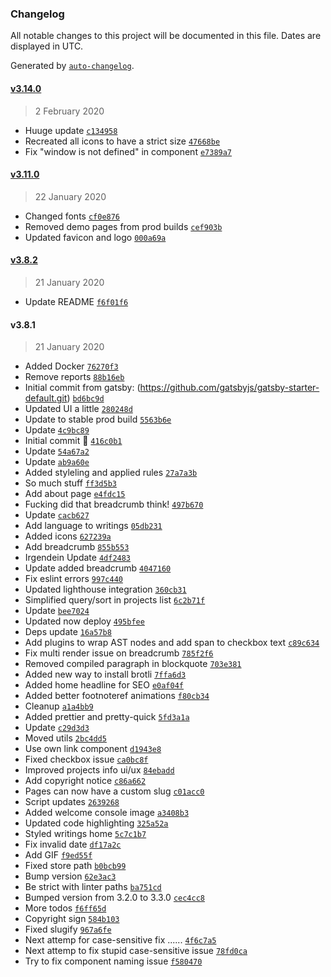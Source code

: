 ### Changelog

All notable changes to this project will be documented in this file. Dates are displayed in UTC.

Generated by [`auto-changelog`](https://github.com/CookPete/auto-changelog).

#### [v3.14.0](https://github.com/muuvmuuv/portfolio/compare/v3.11.0...v3.14.0)

> 2 February 2020

- Huuge update [`c134958`](https://github.com/muuvmuuv/portfolio/commit/c134958c1bdccaa9d6e88ffaa832b6710682f913)
- Recreated all icons to have a strict size [`47668be`](https://github.com/muuvmuuv/portfolio/commit/47668beafa509fc82460880ea4cb4253ae8ca304)
- Fix "window is not defined" in component [`e7389a7`](https://github.com/muuvmuuv/portfolio/commit/e7389a74ba0112213a74cbe8928dfa10aac0b939)

#### [v3.11.0](https://github.com/muuvmuuv/portfolio/compare/v3.8.2...v3.11.0)

> 22 January 2020

- Changed fonts [`cf0e876`](https://github.com/muuvmuuv/portfolio/commit/cf0e8762ecf66c01cb90465d2ffa3cf1211be3c1)
- Removed demo pages from prod builds [`cef903b`](https://github.com/muuvmuuv/portfolio/commit/cef903b464fdd7f3b47af9459a204ce7e9a1aec9)
- Updated favicon and logo [`000a69a`](https://github.com/muuvmuuv/portfolio/commit/000a69a4d13c08fe92f9ee1e2b5ee0b8afe9ea91)

#### [v3.8.2](https://github.com/muuvmuuv/portfolio/compare/v3.8.1...v3.8.2)

> 21 January 2020

- Update README [`f6f01f6`](https://github.com/muuvmuuv/portfolio/commit/f6f01f6d3e5b5cb22875d975b2b0ecad53c4ccf2)

#### v3.8.1

> 21 January 2020

- Added Docker [`76270f3`](https://github.com/muuvmuuv/portfolio/commit/76270f338de3e944bc763b5ef3a4bc1213e7bcab)
- Remove reports [`88b16eb`](https://github.com/muuvmuuv/portfolio/commit/88b16eb40adafac75d612415e23aac845a9e38f5)
- Initial commit from gatsby: (https://github.com/gatsbyjs/gatsby-starter-default.git) [`bd6bc9d`](https://github.com/muuvmuuv/portfolio/commit/bd6bc9dc6e71316f99fa22c6271b3a6dcdcd602b)
- Updated UI a little [`280248d`](https://github.com/muuvmuuv/portfolio/commit/280248d359c7d6a67dc7dc01d3489687c807818b)
- Update to stable prod build [`5563b6e`](https://github.com/muuvmuuv/portfolio/commit/5563b6e08ddc4795c5088ae3ce065db75bcec27b)
- Update [`4c9bc89`](https://github.com/muuvmuuv/portfolio/commit/4c9bc89cc61a6ced483ec4a729a1c58a75a4377a)
- Initial commit 🎡 [`416c0b1`](https://github.com/muuvmuuv/portfolio/commit/416c0b17dcd408804f1498c3944ffbdb05a20d5a)
- Update [`54a67a2`](https://github.com/muuvmuuv/portfolio/commit/54a67a2f2994adb9ab16621fa6e7828905974c4d)
- Update [`ab9a60e`](https://github.com/muuvmuuv/portfolio/commit/ab9a60eb8155dafb2a2cec2ebdfdf86cb7c1fc6c)
- Added styleling and applied rules [`27a7a3b`](https://github.com/muuvmuuv/portfolio/commit/27a7a3bdac34717566e65e7c0b64690d2c00c291)
- So much stuff [`ff3d5b3`](https://github.com/muuvmuuv/portfolio/commit/ff3d5b3012b169e14c953d9b06b001f704d9e4b7)
- Add about page [`e4fdc15`](https://github.com/muuvmuuv/portfolio/commit/e4fdc15edb1ef9a88c791170d3b96c4e8ecdd528)
- Fucking did that breadcrumb think! [`497b670`](https://github.com/muuvmuuv/portfolio/commit/497b67035735ba79b9b32442acaa4cab1c70f203)
- Update [`cacb627`](https://github.com/muuvmuuv/portfolio/commit/cacb6270a2f0e5c1b33e38298f3eb786c0153c73)
- Add language to writings [`05db231`](https://github.com/muuvmuuv/portfolio/commit/05db2319d37bf805613d566d5c759a46eec1a182)
- Added icons [`627239a`](https://github.com/muuvmuuv/portfolio/commit/627239ad1a5767686148fbb965df2b305ab3ed44)
- Add breadcrumb [`855b553`](https://github.com/muuvmuuv/portfolio/commit/855b5538303709737a73a65c4613b0b6f02ac857)
- Irgendein Update [`4df2483`](https://github.com/muuvmuuv/portfolio/commit/4df2483c364f3d520c373b334ae8c7d4d28791c4)
- Update added breadcrumb [`4047160`](https://github.com/muuvmuuv/portfolio/commit/40471606398137e715756abf84e1d7d767f34165)
- Fix eslint errors [`997c440`](https://github.com/muuvmuuv/portfolio/commit/997c440a30dd48c8e201b4a0ca4d7019b38ed21e)
- Updated lighthouse integration [`360cb31`](https://github.com/muuvmuuv/portfolio/commit/360cb31532408fd8df52f9ad0b165ceaa9f9ee60)
- Simplified query/sort in projects list [`6c2b71f`](https://github.com/muuvmuuv/portfolio/commit/6c2b71f1c37d8f16ff2e54707ec5321cc39b3d1f)
- Update [`bee7024`](https://github.com/muuvmuuv/portfolio/commit/bee7024f5b126278e6d70dc02fe454f84928a1d0)
- Updated now deploy [`495bfee`](https://github.com/muuvmuuv/portfolio/commit/495bfee2df01d7843dd4d65a79b95ecff4c53632)
- Deps update [`16a57b8`](https://github.com/muuvmuuv/portfolio/commit/16a57b806d0d7ab8899cc2bb6019762b62a1ebfd)
- Add plugins to wrap AST nodes and add span to checkbox text [`c89c634`](https://github.com/muuvmuuv/portfolio/commit/c89c6341f2cdbe08b880314e609b1ac512bced99)
- Fix multi render issue on breadcrumb [`785f2f6`](https://github.com/muuvmuuv/portfolio/commit/785f2f646926c60d02a76d0124fd62cd8a70437a)
- Removed compiled paragraph in blockquote [`703e381`](https://github.com/muuvmuuv/portfolio/commit/703e381e51e8d2b6f5d965d36abe445941da1ca0)
- Added new way to install brotli [`7ffa6d3`](https://github.com/muuvmuuv/portfolio/commit/7ffa6d3f21da77b51d03e548a3c720c27809d74b)
- Added home headline for SEO [`e0af04f`](https://github.com/muuvmuuv/portfolio/commit/e0af04f5dfbfb082092546e539d66ea87025506f)
- Added better footnoteref animations [`f80cb34`](https://github.com/muuvmuuv/portfolio/commit/f80cb34d1894a4ab2798686d3e285b4577fd7e3a)
- Cleanup [`a1a4bb9`](https://github.com/muuvmuuv/portfolio/commit/a1a4bb973c55c3e0e7cf10b3042deb9f458bcd73)
- Added prettier and pretty-quick [`5fd3a1a`](https://github.com/muuvmuuv/portfolio/commit/5fd3a1a808840bfc260bfe49a3ca9ae859583e2a)
- Update [`c29d3d3`](https://github.com/muuvmuuv/portfolio/commit/c29d3d31aed0f05e0cb6833e56ada2e721abe813)
- Moved utils [`2bc4dd5`](https://github.com/muuvmuuv/portfolio/commit/2bc4dd535c2f20dc95de79b80f3ac6595f8d80e5)
- Use own link component [`d1943e8`](https://github.com/muuvmuuv/portfolio/commit/d1943e8fd9b11a135d7c5e81c5fdc22543d0becb)
- Fixed checkbox issue [`ca0bc8f`](https://github.com/muuvmuuv/portfolio/commit/ca0bc8f952f5c18c5c83ce9cf1643faf718229df)
- Improved projects info ui/ux [`84ebadd`](https://github.com/muuvmuuv/portfolio/commit/84ebadd5c82335efd9b34329887b019394287985)
- Add copyright notice [`c86a662`](https://github.com/muuvmuuv/portfolio/commit/c86a6622fb83cea6afaf0cb7a23e930aabba58fe)
- Pages can now have a custom slug [`c01acc0`](https://github.com/muuvmuuv/portfolio/commit/c01acc0ed62262ceaa0da84d0480b5e47597c9ed)
- Script updates [`2639268`](https://github.com/muuvmuuv/portfolio/commit/2639268548f0a0cc3fccd6c5a0169a2e3f35ff66)
- Added welcome console image [`a3408b3`](https://github.com/muuvmuuv/portfolio/commit/a3408b3153eda1a8a34a55cb57026cf32b9eb73d)
- Updated code highlighting [`325a52a`](https://github.com/muuvmuuv/portfolio/commit/325a52aaae80d62587b3741dba9225f8efac6573)
- Styled writings home [`5c7c1b7`](https://github.com/muuvmuuv/portfolio/commit/5c7c1b7e9ebd40da462ec667636c4a2503dbd556)
- Fix invalid date [`df17a2c`](https://github.com/muuvmuuv/portfolio/commit/df17a2ce49e56145e26bfd38581f09c1afe126d7)
- Add GIF [`f9ed55f`](https://github.com/muuvmuuv/portfolio/commit/f9ed55ff7ca2db6dc56f8c46a6033230d102e885)
- Fixed store path [`b0bcb99`](https://github.com/muuvmuuv/portfolio/commit/b0bcb99919b8529b9eb574e7491d457f3319dd62)
- Bump version [`62e3ac3`](https://github.com/muuvmuuv/portfolio/commit/62e3ac3e11a72150f344b895d6ab61f013eac5d9)
- Be strict with linter paths [`ba751cd`](https://github.com/muuvmuuv/portfolio/commit/ba751cd3af78c2fe460e0e2160e3b789c96db084)
- Bumped version from 3.2.0 to 3.3.0 [`cec4cc8`](https://github.com/muuvmuuv/portfolio/commit/cec4cc898182d63b2fd7bca50b425255a4fb8235)
- More todos [`f6ff65d`](https://github.com/muuvmuuv/portfolio/commit/f6ff65df011854d75fd14cb9284ab46e48543a9c)
- Copyright sign [`584b103`](https://github.com/muuvmuuv/portfolio/commit/584b103f6ed427bd1c1d262b1edaab26063f7e75)
- Fixed slugify [`967a6fe`](https://github.com/muuvmuuv/portfolio/commit/967a6fee5517e39822e9198e1350fdf0738b75ba)
- Next attemp for case-sensitive fix ...... [`4f6c7a5`](https://github.com/muuvmuuv/portfolio/commit/4f6c7a576f0630be7cccfff4fc3f2e2a1885d5f3)
- Next attemp to fix stupid case-sensitive issue [`78fd0ca`](https://github.com/muuvmuuv/portfolio/commit/78fd0cad9f830ff88af5fc8357e794bb81132f04)
- Try to fix component naming issue [`f580470`](https://github.com/muuvmuuv/portfolio/commit/f5804701301e158215d83a609e6ad1427e4173f3)
